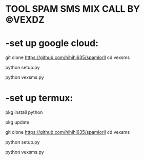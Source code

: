 # TOOL SPAM SMS MIX CALL BY ©VEXDZ

# -set up google cloud:

git clone https://github.com/hihihi635/spamlorll
cd vexsms

python setup.py

python vexsms.py

# -set up termux: 

pkg install python

pkg update

git clone https://github.com/hihihi635/spamlorll
cd vexsms

python setup.py

python vexsms.py
